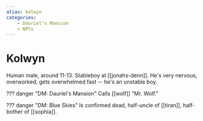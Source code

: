 ```yaml
---
alias: kolwyn
categories:
    - Dauriel's Mansion
    - NPCs
---
```

# Kolwyn

Human male, around 11-13. Stableboy at [[jonahs-denn]]. He's very nervous, overworked, gets overwhelmed fast -- he's an unstable boy.

??? danger "DM: Dauriel's Mansion"
    Calls [[wolf]] "Mr. Wolf."

??? danger "DM: Blue Skies"
    Is confirmed dead, half-uncle of [[tiran]], half-bother of [[sophia]].
